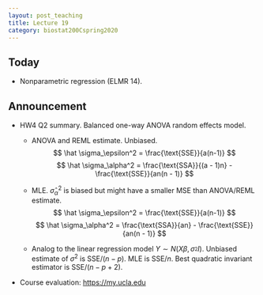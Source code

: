 ```yaml
---
layout: post_teaching
title: Lecture 19
category: biostat200Cspring2020
---
```


## Today

* Nonparametric regression (ELMR 14).

## Announcement

* HW4 Q2 summary. Balanced one-way ANOVA random effects model. 

    * ANOVA and REML estimate. Unbiased.
    $$
    \hat \sigma_\epsilon^2 = \frac{\text{SSE}}{a(n-1)}
    $$
    $$
    \hat \sigma_\alpha^2 = \frac{\text{SSA}}{(a - 1)n} - \frac{\text{SSE}}{an(n - 1)}
    $$
    
    * MLE. $\hat \sigma_\alpha^2$ is biased but might have a smaller MSE than ANOVA/REML estimate.
    $$
    \hat \sigma_\epsilon^2 = \frac{\text{SSE}}{a(n-1)}
    $$
    $$
    \hat \sigma_\alpha^2 = \frac{\text{SSA}}{an} - \frac{\text{SSE}}{an(n - 1)}
    $$

    * Analog to the linear regression model $Y \sim N(X \beta, \sigma_^2 I)$. Unbiased estimate of $\sigma^2$ is $\text{SSE} / (n - p)$. MLE is $\text{SSE} / n$. Best quadratic invariant estimator is $\text{SSE} / (n - p + 2)$.
    
* Course evaluation: <https://my.ucla.edu>